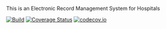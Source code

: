 This is an Electronic Record Management System for Hospitals

[![Build](https://travis-ci.org/abrahamemmanuel/emr-demo.svg?branch=master)](https://travis-ci.org/abrahamemmanuel/emr-demo) [![Coverage Status](https://coveralls.io/repos/github/abrahamemmanuel/emr-demo/badge.svg?branch=master)](https://coveralls.io/github/abrahamemmanuel/emr-demo?branch=master) [![codecov.io](https://codecov.io/github/abrahamemmanuel/emr-demo/coverage.svg?branch=master)](https://codecov.io/github/abrahamemmanuel/emr-demo?branch=master)
